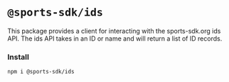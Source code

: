# `@sports-sdk/ids`

This package provides a client for interacting with the sports-sdk.org ids API. The ids API takes in an ID or name and will return a list of ID records.

### Install
```shell
npm i @sports-sdk/ids
```
